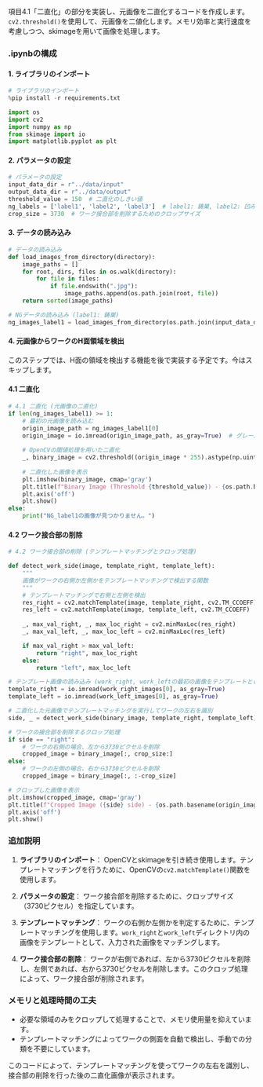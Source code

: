 項目4.1「二直化」の部分を実装し、元画像を二直化するコードを作成します。`cv2.threshold()`を使用して、元画像を二値化します。メモリ効率と実行速度を考慮しつつ、skimageを用いて画像を処理します。

### .ipynbの構成

#### 1. ライブラリのインポート
```python
# ライブラリのインポート
%pip install -r requirements.txt

import os
import cv2
import numpy as np
from skimage import io
import matplotlib.pyplot as plt
```

#### 2. パラメータの設定
```python
# パラメータの設定
input_data_dir = r"../data/input"
output_data_dir = r"../data/output"
threshold_value = 150  # 二直化のしきい値
ng_labels = ['label1', 'label2', 'label3']  # label1: 鋳巣, label2: 凹み, label3: 亀裂
crop_size = 3730  # ワーク接合部を削除するためのクロップサイズ
```

#### 3. データの読み込み
```python
# データの読み込み
def load_images_from_directory(directory):
    image_paths = []
    for root, dirs, files in os.walk(directory):
        for file in files:
            if file.endswith(".jpg"):
                image_paths.append(os.path.join(root, file))
    return sorted(image_paths)

# NGデータの読み込み (label1: 鋳巣)
ng_images_label1 = load_images_from_directory(os.path.join(input_data_dir, "NG", "label1"))
```

#### 4. 元画像からワークのH面領域を検出
このステップでは、H面の領域を検出する機能を後で実装する予定です。今はスキップします。

#### 4.1 二直化
```python
# 4.1 二直化 (元画像の二直化)
if len(ng_images_label1) >= 1:
    # 最初の元画像を読み込む
    origin_image_path = ng_images_label1[0]
    origin_image = io.imread(origin_image_path, as_gray=True)  # グレースケールとして読み込む
    
    # OpenCVの閾値処理を用いた二直化
    _, binary_image = cv2.threshold((origin_image * 255).astype(np.uint8), threshold_value, 255, cv2.THRESH_BINARY)
    
    # 二直化した画像を表示
    plt.imshow(binary_image, cmap='gray')
    plt.title(f"Binary Image (Threshold {threshold_value}) - {os.path.basename(origin_image_path)}")
    plt.axis('off')
    plt.show()
else:
    print("NG_label1の画像が見つかりません。")
```


#### 4.2 ワーク接合部の削除
```python
# 4.2 ワーク接合部の削除 (テンプレートマッチングとクロップ処理)

def detect_work_side(image, template_right, template_left):
    """
    画像がワークの右側か左側かをテンプレートマッチングで検出する関数
    """
    # テンプレートマッチングで右側と左側を検出
    res_right = cv2.matchTemplate(image, template_right, cv2.TM_CCOEFF)
    res_left = cv2.matchTemplate(image, template_left, cv2.TM_CCOEFF)
    
    _, max_val_right, _, max_loc_right = cv2.minMaxLoc(res_right)
    _, max_val_left, _, max_loc_left = cv2.minMaxLoc(res_left)

    if max_val_right > max_val_left:
        return "right", max_loc_right
    else:
        return "left", max_loc_left

# テンプレート画像の読み込み (work_right, work_leftの最初の画像をテンプレートとして使用)
template_right = io.imread(work_right_images[0], as_gray=True)
template_left = io.imread(work_left_images[0], as_gray=True)

# 二直化した元画像でテンプレートマッチングを実行してワークの左右を識別
side, _ = detect_work_side(binary_image, template_right, template_left)

# ワークの接合部を削除するクロップ処理
if side == "right":
    # ワークの右側の場合、左から3730ピクセルを削除
    cropped_image = binary_image[:, crop_size:]
else:
    # ワークの左側の場合、右から3730ピクセルを削除
    cropped_image = binary_image[:, :-crop_size]

# クロップした画像を表示
plt.imshow(cropped_image, cmap='gray')
plt.title(f"Cropped Image ({side} side) - {os.path.basename(origin_image_path)}")
plt.axis('off')
plt.show()
```

### 追加説明
1. **ライブラリのインポート**：
   OpenCVとskimageを引き続き使用します。テンプレートマッチングを行うために、OpenCVの`cv2.matchTemplate()`関数を使用します。
   
2. **パラメータの設定**：
   ワーク接合部を削除するために、クロップサイズ（3730ピクセル）を指定しています。

3. **テンプレートマッチング**：
   ワークの右側か左側かを判定するために、テンプレートマッチングを使用します。`work_right`と`work_left`ディレクトリ内の画像をテンプレートとして、入力された画像をマッチングします。

4. **ワーク接合部の削除**：
   ワークが右側であれば、左から3730ピクセルを削除し、左側であれば、右から3730ピクセルを削除します。このクロップ処理によって、ワーク接合部が削除されます。

### メモリと処理時間の工夫
- 必要な領域のみをクロップして処理することで、メモリ使用量を抑えています。
- テンプレートマッチングによってワークの側面を自動で検出し、手動での分類を不要にしています。

このコードによって、テンプレートマッチングを使ってワークの左右を識別し、接合部の削除を行った後の二直化画像が表示されます。
